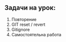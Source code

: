 ## Задачи на урок:

1. Повторение
2. GIT reset / revert
3. Gitignore
4. Самостоятельна работа













